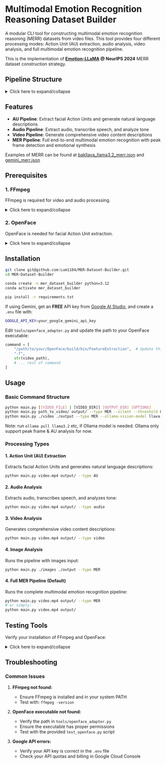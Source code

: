 # Multimodal Emotion Recognition Reasoning Dataset Builder

A modular CLI tool for constructing multimodal emotion recognition reasoning (MERR) datasets from video files. This tool provides four different processing modes: Action Unit (AU) extraction, audio analysis, video analysis, and full multimodal emotion recognition pipeline.

This is the implementation of **[Emotion-LLaMA](https://proceedings.neurips.cc/paper_files/paper/2024/hash/c7f43ada17acc234f568dc66da527418-Abstract-Conference.html) @ NeurIPS 2024** MERR dataset construction strategy.

## Pipeline Structure

<details>
<summary>Click here to expand/collapse</summary>


```mermaid
graph TD;
        __start__([<p>__start__</p>]):::first
        setup_paths(setup_paths)
        handle_error(handle_error)
        run_au_extraction(run_au_extraction)
        map_au_to_text(map_au_to_text)
        generate_au_description(generate_au_description)
        save_au_results(save_au_results)
        run_audio_analysis(run_audio_analysis)
        save_audio_results(save_audio_results)
        run_video_analysis(run_video_analysis)
        save_video_results(save_video_results)
        extract_full_features(extract_full_features)
        filter_by_emotion(filter_by_emotion)
        find_peak_frame(find_peak_frame)
        generate_full_descriptions(generate_full_descriptions)
        synthesize_summary(synthesize_summary)
        save_mer_results(save_mer_results)
        __end__([<p>__end__</p>]):::last
        __start__ --> setup_paths;
        extract_full_features --> filter_by_emotion;
        filter_by_emotion -. &nbsp;end_processing&nbsp; .-> __end__;
        filter_by_emotion -. &nbsp;continue_processing&nbsp; .-> find_peak_frame;
        filter_by_emotion -.-> handle_error;
        find_peak_frame --> generate_full_descriptions;
        generate_au_description --> save_au_results;
        generate_full_descriptions --> synthesize_summary;
        map_au_to_text --> generate_au_description;
        run_au_extraction --> map_au_to_text;
        run_audio_analysis --> save_audio_results;
        run_video_analysis --> save_video_results;
        setup_paths -. &nbsp;full_pipeline&nbsp; .-> extract_full_features;
        setup_paths -.-> handle_error;
        setup_paths -. &nbsp;au_pipeline&nbsp; .-> run_au_extraction;
        setup_paths -. &nbsp;audio_pipeline&nbsp; .-> run_audio_analysis;
        setup_paths -. &nbsp;video_pipeline&nbsp; .-> run_video_analysis;
        synthesize_summary --> save_mer_results;
        handle_error --> __end__;
        save_au_results --> __end__;
        save_audio_results --> __end__;
        save_mer_results --> __end__;
        save_video_results --> __end__;
        classDef default fill:#f2f0ff,line-height:1.2
        classDef first fill-opacity:0
        classDef last fill:#bfb6fc
```

</details>

## Features

- **AU Pipeline**: Extract facial Action Units and generate natural language descriptions
- **Audio Pipeline**: Extract audio, transcribe speech, and analyze tone
- **Video Pipeline**: Generate comprehensive video content descriptions  
- **MER Pipeline**: Full end-to-end multimodal emotion recognition with peak frame detection and emotional synthesis

Examples of MERR can be found at [bakllava_llama3.2_merr.json](examples/bakllava_llama3.2_merr.json) and [gemini_merr.json](examples/gemini_merr.json)

## Prerequisites



### 1. FFmpeg
FFmpeg is required for video and audio processing.

<details>
<summary>Click here to expand/collapse</summary>

**Installation:**
- **macOS**: `brew install ffmpeg`
- **Ubuntu/Debian**: `sudo apt update && sudo apt install ffmpeg`
- **Windows**: Download from [ffmpeg.org](https://ffmpeg.org/download.html)

**Verify installation:**
```bash
ffmpeg -version
ffprobe -version
```

</details>

### 2. OpenFace
OpenFace is needed for facial Action Unit extraction.

<details>
<summary>Click here to expand/collapse</summary>

**Installation:**
1. Clone OpenFace repository:
   ```bash
   git clone https://github.com/TadasBaltrusaitis/OpenFace.git
   cd OpenFace
   ```

2. Follow the installation instructions for your platform from the [OpenFace Wiki](https://github.com/TadasBaltrusaitis/OpenFace/wiki)

3. Build the project and note the path to the `FeatureExtraction` executable (typically in `build/bin/FeatureExtraction`)

</details>

## Installation

```bash
git clone git@github.com:Lum1104/MER-Dataset-Builder.git
cd MER-Dataset-Builder

conda create -n mer_dataset_builder python=3.12
conda activate mer_dataset_builder

pip install -r requirements.txt
```

If using Gemini, get an **FREE** API key from [Google AI Studio](https://makersuite.google.com/app/apikey), and create a `.env` file with:
```bash
GOOGLE_API_KEY=your_google_gemini_api_key
```

Edit `tools/openface_adapter.py` and update the path to your OpenFace executable:
```python
command = [
    "/path/to/your/OpenFace/build/bin/FeatureExtraction",  # Update this path
    "-f",
    str(video_path),
    # ... rest of command
]
```

## Usage

### Basic Command Structure
```bash
python main.py [[VIDEO_FILE] | [VIDEO_DIR]] [OUTPUT_DIR] [OPTIONS]
python main.py path_to_video/ output/ --type MER --silent --threshold 0.1 # using gemini by default
python main.py ./video ./output --type MER --ollama-vision-model llava-llama3:latest --ollama-text-model llama3.2 --silent --concurrency 4 --threshold 0.1 # support local ollama running
```

Note: run `ollama pull llama3.2` etc, if Ollama model is needed. Ollama only support peak frame & AU analysis for now.

### Processing Types

#### 1. Action Unit (AU) Extraction
Extracts facial Action Units and generates natural language descriptions:
```bash
python main.py video.mp4 output/ --type AU
```

#### 2. Audio Analysis
Extracts audio, transcribes speech, and analyzes tone:
```bash
python main.py video.mp4 output/ --type audio
```

#### 3. Video Analysis
Generates comprehensive video content descriptions:
```bash
python main.py video.mp4 output/ --type video
```

#### 4. Image Analysis
Runs the pipeline with images input:
```bash
python main.py ./images ./output --type MER
```

#### 4. Full MER Pipeline (Default)
Runs the complete multimodal emotion recognition pipeline:
```bash
python main.py video.mp4 output/ --type MER
# or simply:
python main.py video.mp4 output/
```

## Testing Tools

Verify your installation of FFmpeg and OpenFace:

<details>
<summary>Click here to expand/collapse</summary>

### Test FFmpeg Integration
```bash
python test_ffmpeg.py video_file.mp4 test_output/
```

### Test OpenFace Integration
```bash
python test_openface.py /path/to/FeatureExtraction video_file.mp4 test_output/
```

</details>

## Troubleshooting

### Common Issues

1. **FFmpeg not found:**
   - Ensure FFmpeg is installed and in your system PATH
   - Test with: `ffmpeg -version`

2. **OpenFace executable not found:**
   - Verify the path in `tools/openface_adapter.py`
   - Ensure the executable has proper permissions
   - Test with the provided `test_openface.py` script

3. **Google API errors:**
   - Verify your API key is correct in the `.env` file
   - Check your API quotas and billing in Google Cloud Console
